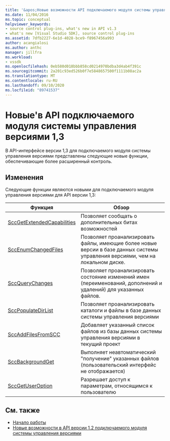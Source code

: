 ```yaml
---
title: '&apos;Новые возможности API подключаемого модуля системы управления версиями 1,3'
ms.date: 11/04/2016
ms.topic: conceptual
helpviewer_keywords:
- source control plug-ins, what's new in API v1.3
- what's new [Visual Studio SDK], source control plug-ins
ms.assetid: 7dfb2227-6e1d-4028-bce9-f8967456a993
author: acangialosi
ms.author: anthc
manager: jillfra
ms.workload:
- vssdk
ms.openlocfilehash: 0eb580d018bbb858cd0214970bdba3d4ab4f391c
ms.sourcegitcommit: 2a201c93ed526b0f7e5848657500f1111b08ac2a
ms.translationtype: MT
ms.contentlocale: ru-RU
ms.lasthandoff: 09/10/2020
ms.locfileid: "89741537"
---
```

# <a name="what39s-new-in-the-source-control-plug-in-api-version-13"></a>Новые&#39;в API подключаемого модуля системы управления версиями 1,3
В API-интерфейсе версии 1,3 для подключаемого модуля системы управления версиями представлены следующие новые функции, обеспечивающие более расширенный контроль.

## <a name="changes"></a>Изменения
 Следующие функции являются новыми для подключаемого модуля управления версиями для API версии 1,3:

|Функция|Обзор|
|--------------|--------------|
|[SccGetExtendedCapabilities](../../extensibility/sccgetextendedcapabilities-function.md)|Позволяет сообщать о дополнительных битах возможностей|
|[SccEnumChangedFiles](../../extensibility/sccenumchangedfiles-function.md)|Позволяет проанализировать файлы, имеющие более новые версии в базе данных системы управления версиями, чем на локальном диске.|
|[SccQueryChanges](../../extensibility/sccquerychanges-function.md)|Позволяет проанализировать состояние изменений имен (переименований, дополнений и удалений) для указанных файлов.|
|[SccPopulateDirList](../../extensibility/sccpopulatedirlist-function.md)|Позволяет проанализировать каталоги и файлы в базе данных системы управления версиями|
|[SccAddFilesFromSCC](../../extensibility/sccaddfilesfromscc-function.md)|Добавляет указанный список файлов из базы данных системы управления версиями в текущий проект|
|[SccBackgroundGet](../../extensibility/sccbackgroundget-function.md)|Выполняет неавтоматический "получение" указанных файлов (пользовательский интерфейс не отображается)|
|[SccGetUserOption](../../extensibility/sccgetuseroption-function.md)|Разрешает доступ к параметрам, относящимся к пользователю|

## <a name="see-also"></a>См. также
- [Начало работы](../../extensibility/internals/getting-started-with-source-control-plug-ins.md)
- [Новые возможности в API версии 1.2 подключаемого модуля системы управления версиями](../../extensibility/internals/what-s-new-in-the-source-control-plug-in-api-version-1-2.md)
